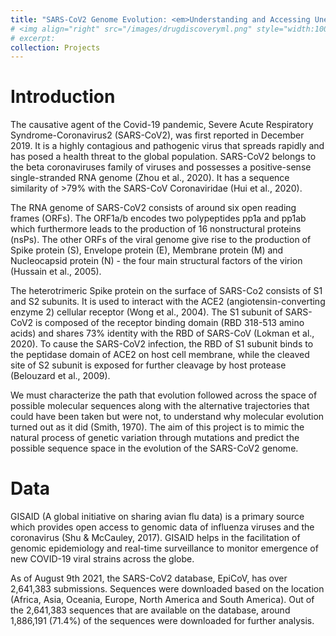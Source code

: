 ```yaml
---
title: "SARS-CoV2 Genome Evolution: <em>Understanding and Accessing Unexplored Regions of Sequence Space</em>"
# <img align="right" src="/images/drugdiscoveryml.png" style="width:100px;height:100px" />
# excerpt:
collection: Projects
---
```


# Introduction

The causative agent of the Covid-19 pandemic, Severe Acute Respiratory Syndrome-Coronavirus2 (SARS-CoV2), was first reported in December 2019. It is a highly contagious and pathogenic virus that spreads rapidly and has posed a health threat to the global population. SARS-CoV2 belongs to the beta coronaviruses family of viruses and possesses a positive-sense single-stranded RNA genome (Zhou et al., 2020). It has a sequence similarity of >79% with the SARS-CoV Coronaviridae (Hui et al., 2020).

The RNA genome of SARS-CoV2 consists of around six open reading frames (ORFs). The ORF1a/b encodes two polypeptides pp1a and pp1ab which furthermore leads to the production of 16 nonstructural proteins (nsPs). The other ORFs of the viral genome give rise to the production of Spike protein (S), Envelope protein (E), Membrane protein (M) and Nucleocapsid protein (N) - the four main structural factors of the virion (Hussain et al., 2005).

The heterotrimeric Spike protein on the surface of SARS-Co2 consists of S1 and S2 subunits. It is used to interact with the ACE2 (angiotensin-converting enzyme 2) cellular receptor (Wong et al., 2004). The S1 subunit of SARS-CoV2 is composed of the receptor binding domain (RBD 318-513 amino acids) and shares 73% identity with the RBD of SARS-CoV (Lokman et al., 2020). To cause the SARS-CoV2 infection, the RBD of S1 subunit binds to the peptidase domain of ACE2 on host cell membrane, while the cleaved site of S2 subunit is exposed for further cleavage by host protease (Belouzard et al., 2009).

We must characterize the path that evolution followed across the space of possible molecular sequences along with the alternative trajectories that could have been taken but were not, to understand why molecular evolution turned out as it did (Smith, 1970). The aim of this project is to mimic the natural process of genetic variation through mutations and predict the possible sequence space in the evolution of the SARS-CoV2 genome.

# Data

GISAID (A global initiative on sharing avian flu data) is a primary source which provides open access to genomic data of influenza viruses and the coronavirus (Shu & McCauley, 2017). GISAID helps in the facilitation of genomic epidemiology and real-time surveillance to monitor emergence of new COVID-19 viral strains across the globe.

As of August 9th 2021, the SARS-CoV2 database, EpiCoV, has over 2,641,383 submissions. Sequences were downloaded based on the location (Africa, Asia, Oceania, Europe, North America and South America). Out of the 2,641,383 sequences that are available on the database, around 1,886,191 (71.4%) of the sequences were downloaded for further analysis.
